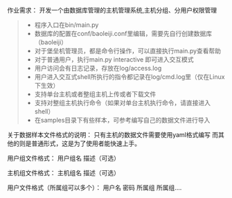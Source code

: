 作业需求：
开发一个由数据库管理的主机管理系统,主机分组、分用户权限管理

> * 程序入口在bin/main.py
> * 数据库的配置在conf/baoleiji.conf里编辑，需要先自行创建数据库（baoleiji）
> * 对于堡垒机管理员，都是命令行操作，可以直接执行main.py查看帮助
> * 对于普通用户，执行main.py interactive 即可进入交互模式
> * 用户访问会有日志记录，存放在log/access.log
> * 用户进入交互式shell所执行的指令都记录在log/cmd.log里（仅在Linux下生效）
> * 支持单台主机或者整组主机上传或者下载文件
> * 支持对整组主机执行命令（如果对单台主机执行命令，请直接进入shell）
> * 在samples目录下有些样本，可参考编写自己的数据文件进行导入

关于数据样本文件格式的说明：
只有主机的数据文件需要使用yaml格式编写
而其他的则是普通形式，这是为了使用者能快速上手。

用户组文件格式：
用户组名 描述（可选）

主机组文件格式：
主机组名 描述（可选）

用户文件格式（所属组可以多个）：
用户名 密码 所属组 所属组....
